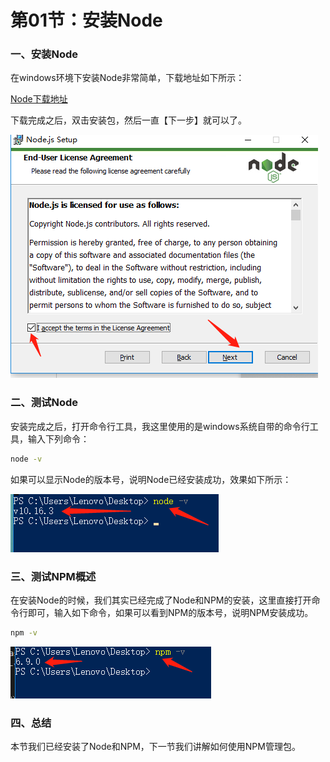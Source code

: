 # 第01节：安装Node

### 一、安装Node

在windows环境下安装Node非常简单，下载地址如下所示：

[Node下载地址](http://nodejs.cn/download/)

下载完成之后，双击安装包，然后一直【下一步】就可以了。

![Node安装示意图](../images/0601_node.png)

### 二、测试Node

安装完成之后，打开命令行工具，我这里使用的是windows系统自带的命令行工具，输入下列命令：

``` bash
node -v
```

如果可以显示Node的版本号，说明Node已经安装成功，效果如下所示：

![Node安装示意图](../images/0601_nodetest.png)

### 三、测试NPM概述

在安装Node的时候，我们其实已经完成了Node和NPM的安装，这里直接打开命令行即可，输入如下命令，如果可以看到NPM的版本号，说明NPM安装成功。

``` bash
npm -v
```

![NPM安装示意图](../images/0601_npmtest.png)

### 四、总结

本节我们已经安装了Node和NPM，下一节我们讲解如何使用NPM管理包。